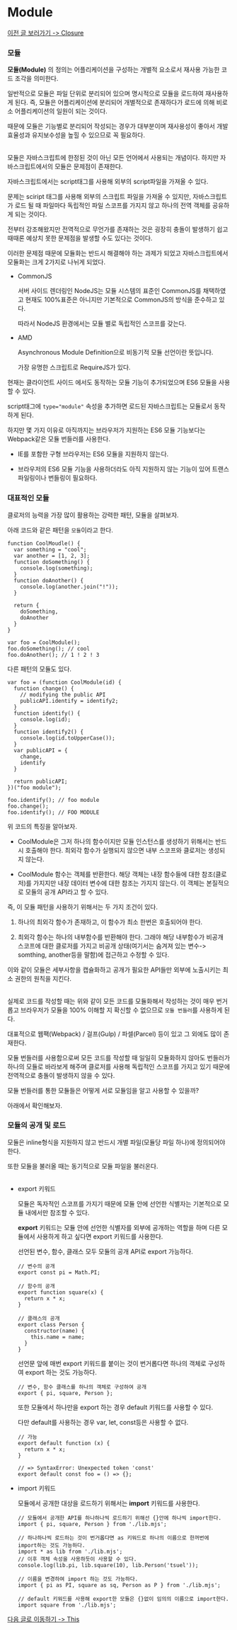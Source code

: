 # Module

[이전 글 보러가기 -> Closure](../Closure/Closure.md)<br>

### 모듈

**모듈(Module)** 의 정의는 어플리케이션을 구성하는 개별적 요소로서 재사용 가능한 코드 조각을 의미한다.<br>

일반적으로 모듈은 파일 단위로 분리되어 있으며 명시적으로 모듈을 로드하여 재사용하게 된다. 즉, 모듈은 어플리케이션에 분리되어 개별적으로 존재하다가 로드에 의해 비로소 어플리케이션의 일원이 되는 것이다.<br>

때문에 모듈은 기능별로 분리되어 작성되는 경우가 대부분이며 재사용성이 좋아서 개발 효율성과 유지보수성을 높힐 수 있으므로 꼭 필요하다.<br><br>

모듈은 자바스크립트에 한정된 것이 아닌 모든 언어에서 사용되는 개념이다. 하지만 자바스크립트에서의 모듈은 문제점이 존재한다.<br>

자바스크립트에서는 script태그를 사용해 외부의 script파일을 가져올 수 있다.<br>

문제는 sciript 태그를 사용해 외부의 스크립트 파일을 가져올 수 있지만, 자바스크립트가 로드 될 때 파일마다 독립적인 파일 스코프를 가지지 않고 하나의 전역 객체를 공유하게 되는 것이다.<br>

전부터 강조해왔지만 전역적으로 무언가를 존재하는 것은 굉장히 충돌이 발생하기 쉽고 때때론 예상치 못한 문제점을 발생할 수도 있다는 것이다.<br>

이러한 문제점 때문에 모듈화는 반드시 해결해야 하는 과제가 되었고 자바스크립트에서 모듈화는 크게 2가지로 나뉘게 되었다.<br>

- CommonJS

  서버 사이드 렌더링인 NodeJS는 모듈 시스템의 표준인 CommonJS를 채택하였고 현재도 100%표준은 아니지만 기본적으로 CommonJS의 방식을 준수하고 있다.

  따라서 NodeJS 환경에서는 모듈 별로 독립적인 스코프를 갖는다.

- AMD

  Asynchronous Module Definition으로 비동기적 모듈 선언이란 뜻입니다.

  가장 유명한 스크립트로 RequireJS가 있다.

현재는 클라이언트 사이드 에서도 동작하는 모듈 기능이 추가되었으며 ES6 모듈을 사용할 수 있다.<br>

script태그에 `type="module"` 속성을 추가하면 로드된 자바스크립트는 모듈로서 동작하게 된다.<br>

하지만 몇 가지 이유로 아직까지는 브라우저가 지원하는 ES6 모듈 기능보다는 Webpack같은 모듈 번들러를 사용한다.<br>

- IE를 포함한 구형 브라우저는 ES6 모듈을 지원하지 않는다.

- 브라우저의 ES6 모듈 기능을 사용하더라도 아직 지원하지 않는 기능이 있어 트랜스파일링이나 번들링이 필요하다.

### 대표적인 모듈

클로저의 능력을 가장 많이 활용하는 강력한 패턴, 모듈을 살펴보자.<br>

아래 코드와 같은 패턴을 `모듈`이라고 한다.<br>

```
function CoolMoudle() {
  var something = "cool";
  var another = [1, 2, 3];
  function doSomething() {
    console.log(something);
  }
  function doAnother() {
    console.log(another.join("!"));
  }

  return {
    doSomething,
    doAnother
  }
}

var foo = CoolModule();
foo.doSomething(); // cool
foo.doAnother(); // 1 ! 2 ! 3
```

다른 패턴의 모듈도 있다.<br>

```
var foo = (function CoolModule(id) {
  function change() {
    // modifying the public API
    publicAPI.identify = identify2;
  }
  function identify() {
    console.log(id);
  }
  function identify2() {
    console.log(id.toUpperCase());
  }
  var publicAPI = {
    change,
    identify
  }

  return publicAPI;
})("foo module");

foo.identify(); // foo module
foo.change();
foo.identify(); // FOO MODULE
```

위 코드의 특징을 알아보자.<br>

- CoolModule은 그저 하나의 함수이지만 모듈 인스턴스를 생성하기 위해서는 반드시 호출해야 한다. 최외각 함수가 실행되지 않으면 내부 스코프와 클로저는 생성되지 않는다.

- CoolModule 함수는 객체를 반환한다. 해당 객체는 내장 함수들에 대한 참조(클로저)를 가지지만 내장 데이터 변수에 대한 참조는 가지지 않는다. 이 객체는 본질적으로 모듈의 공개 API라고 할 수 있다.

즉, 이 모듈 패턴을 사용하기 위해서는 두 가지 조건이 있다.<br>

1. 하나의 최외각 함수가 존재하고, 이 함수가 최소 한번은 호출되어야 한다.

2. 최외각 함수는 하나의 내부함수를 반환해야 한다. 그래야 해당 내부함수가 비공개 스코프에 대한 클로저를 가지고 비공개 상태(여기서는 숨겨져 있는 변수-> somthing, another등을 말함)에 접근하고 수정할 수 있다.

이와 같이 모듈은 세부사항을 캡슐화하고 공개가 필요한 API들만 외부에 노출시키는 최소 권한의 원칙을 지킨다.<br><br>

실제로 코드를 작성할 때는 위와 같이 모든 코드를 모듈화해서 작성하는 것이 매우 번거롭고 브라우저가 모듈을 100% 이해할 지 확신할 수 없으므로 `모듈 번들러`를 사용하게 된다.<br>

대표적으로 웹팩(Webpack) / 걸프(Gulp) / 파셀(Parcel) 등이 있고 그 외에도 많이 존재한다.<br>

모듈 번들러를 사용함으로써 모든 코드를 작성할 때 일일히 모듈화하지 않아도 번들러가 하나의 모듈로 바라보게 해주며 클로저를 사용해 독립적인 스코프를 가지고 있기 때문에 전역적으로 충돌이 발생하지 않을 수 있다.<br>

모듈 번들러를 통한 모듈들은 어떻게 서로 모듈임을 알고 사용할 수 있을까?<br>

아래에서 확인해보자.<br>

### 모듈의 공개 및 로드

모듈은 inline형식을 지원하지 않고 반드시 개별 파일(모듈당 파일 하나)에 정의되어야 한다.<br>

또한 모듈을 불러올 때는 동기적으로 모듈 파일을 불러온다.<br><br>

- export 키워드

  모듈은 독자적인 스코프를 가지기 때문에 모듈 안에 선언한 식별자는 기본적으로 모듈 내에서만 참조할 수 있다.

  **export** 키워드는 모듈 안에 선언한 식별자를 외부에 공개하는 역할을 하며 다른 모듈에서 사용하게 하고 싶다면 export 키워드를 사용한다.

  선언된 변수, 함수, 클래스 모두 모듈의 공개 API로 export 가능하다.

  ```
  // 변수의 공개
  export const pi = Math.PI;

  // 함수의 공개
  export function square(x) {
    return x * x;
  }

  // 클래스의 공개
  export class Person {
    constructor(name) {
      this.name = name;
    }
  }
  ```

  선언문 앞에 매번 export 키워드를 붙이는 것이 번거롭다면 하나의 객체로 구성하여 export 하는 것도 가능하다.

  ```
  // 변수, 함수 클래스를 하나의 객체로 구성하여 공개
  export { pi, square, Person };
  ```

  또한 모듈에서 하나만을 export 하는 경우 default 키워드를 사용할 수 있다.

  다만 default를 사용하는 경우 var, let, const등은 사용할 수 없다.

  ```
  // 가능
  export default function (x) {
    return x * x;
  }

  // => SyntaxError: Unexpected token 'const'
  export default const foo = () => {};
  ```

- import 키워드

  모듈에서 공개한 대상을 로드하기 위해서는 **import** 키워드를 사용한다.<br>

  ```
  // 모듈에서 공개한 API를 하나하나씩 로드하기 위해선 {}안에 하나씩 import한다.
  import { pi, square, Person } from './lib.mjs';

  // 하나하나씩 로드하는 것이 번거롭다면 as 키워드로 하나의 이름으로 한꺼번에 import하는 것도 가능하다.
  import * as lib from './lib.mjs';
  // 이후 객체 속성을 사용하듯이 사용할 수 있다.
  console.log(lib.pi, lib.square(10), lib.Person('tsuel'));

  // 이름을 변경하여 import 하는 것도 가능하다.
  import { pi as PI, square as sq, Person as P } from './lib.mjs';

  // default 키워드를 사용해 export한 모듈은 {}없이 임의의 이름으로 import한다.
  import square from './lib.mjs';
  ```

[다음 글로 이동하기 -> This](../This/This.md)
